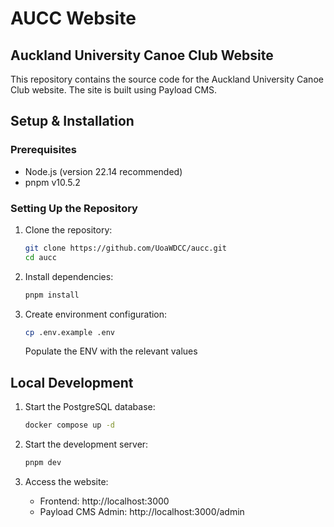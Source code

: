 # AUCC Website

## Auckland University Canoe Club Website

This repository contains the source code for the Auckland University Canoe Club website. The site is built using Payload CMS.

## Setup & Installation

### Prerequisites

- Node.js (version 22.14 recommended)
- pnpm v10.5.2

### Setting Up the Repository

1. Clone the repository:

   ```bash
   git clone https://github.com/UoaWDCC/aucc.git
   cd aucc
   ```

2. Install dependencies:

   ```bash
   pnpm install
   ```

3. Create environment configuration:
   ```bash
   cp .env.example .env
   ```
   Populate the ENV with the relevant values

## Local Development

1. Start the PostgreSQL database:

   ```bash
   docker compose up -d
   ```

2. Start the development server:

   ```bash
   pnpm dev
   ```

3. Access the website:
   - Frontend: http://localhost:3000
   - Payload CMS Admin: http://localhost:3000/admin
